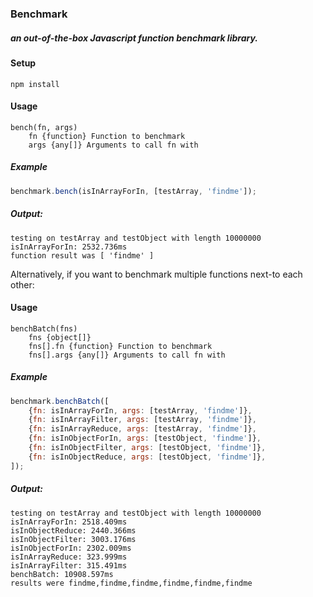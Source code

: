 ### Benchmark
##### an out-of-the-box Javascript function benchmark library.

#### Setup
`npm install`

#### Usage
```
bench(fn, args)
    fn {function} Function to benchmark
    args {any[]} Arguments to call fn with
```
##### Example
```javascript
benchmark.bench(isInArrayForIn, [testArray, 'findme']);
```
##### Output:
```text
testing on testArray and testObject with length 10000000
isInArrayForIn: 2532.736ms
function result was [ 'findme' ]
```
Alternatively, if you want to benchmark multiple functions next-to each other:
#### Usage
```
benchBatch(fns)
    fns {object[]}
    fns[].fn {function} Function to benchmark
    fns[].args {any[]} Arguments to call fn with
```
##### Example
```javascript
benchmark.benchBatch([
    {fn: isInArrayForIn, args: [testArray, 'findme']},
    {fn: isInArrayFilter, args: [testArray, 'findme']},
    {fn: isInArrayReduce, args: [testArray, 'findme']},
    {fn: isInObjectForIn, args: [testObject, 'findme']},
    {fn: isInObjectFilter, args: [testObject, 'findme']},
    {fn: isInObjectReduce, args: [testObject, 'findme']},
]);
```
##### Output:
```text
testing on testArray and testObject with length 10000000
isInArrayForIn: 2518.409ms
isInObjectReduce: 2440.366ms
isInObjectFilter: 3003.176ms
isInObjectForIn: 2302.009ms
isInArrayReduce: 323.999ms
isInArrayFilter: 315.491ms
benchBatch: 10908.597ms
results were findme,findme,findme,findme,findme,findme

```
